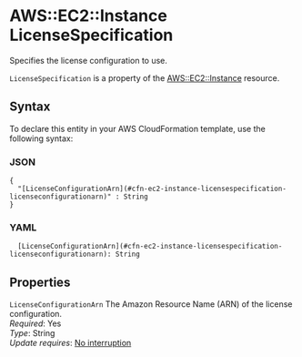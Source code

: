 # AWS::EC2::Instance LicenseSpecification<a name="aws-properties-ec2-instance-licensespecification"></a>

Specifies the license configuration to use\.

`LicenseSpecification` is a property of the [AWS::EC2::Instance](https://docs.aws.amazon.com/AWSCloudFormation/latest/UserGuide/aws-properties-ec2-instance.html) resource\.

## Syntax<a name="aws-properties-ec2-instance-licensespecification-syntax"></a>

To declare this entity in your AWS CloudFormation template, use the following syntax:

### JSON<a name="aws-properties-ec2-instance-licensespecification-syntax.json"></a>

```
{
  "[LicenseConfigurationArn](#cfn-ec2-instance-licensespecification-licenseconfigurationarn)" : String
}
```

### YAML<a name="aws-properties-ec2-instance-licensespecification-syntax.yaml"></a>

```
  [LicenseConfigurationArn](#cfn-ec2-instance-licensespecification-licenseconfigurationarn): String
```

## Properties<a name="aws-properties-ec2-instance-licensespecification-properties"></a>

`LicenseConfigurationArn`  <a name="cfn-ec2-instance-licensespecification-licenseconfigurationarn"></a>
The Amazon Resource Name \(ARN\) of the license configuration\.  
*Required*: Yes  
*Type*: String  
*Update requires*: [No interruption](https://docs.aws.amazon.com/AWSCloudFormation/latest/UserGuide/using-cfn-updating-stacks-update-behaviors.html#update-no-interrupt)